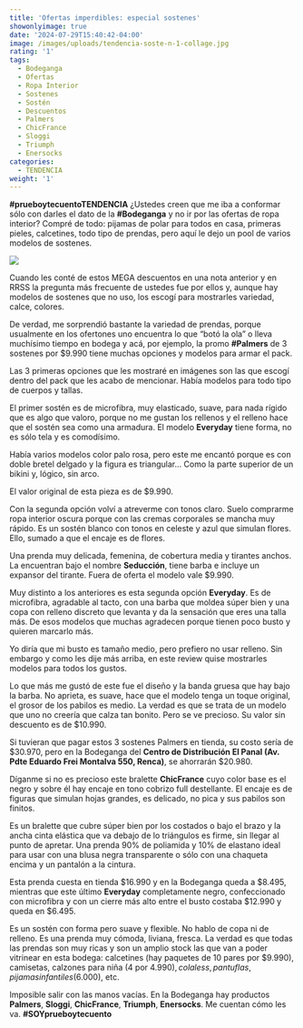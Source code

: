 ```yaml
---
title: 'Ofertas imperdibles: especial sostenes'
showonlyimage: true
date: '2024-07-29T15:40:42-04:00'
image: /images/uploads/tendencia-soste-n-1-collage.jpg
rating: '1'
tags:
  - Bodeganga
  - Ofertas
  - Ropa Interior
  - Sostenes
  - Sostén
  - Descuentos
  - Palmers
  - ChicFrance
  - Sloggi
  - Triumph
  - Enersocks
categories:
  - TENDENCIA
weight: '1'
---
```

**\#prueboytecuentoTENDENCIA** ¿Ustedes creen que me iba a conformar sólo con darles el dato de la **\#Bodeganga** y no ir por las ofertas de ropa interior? Compré de todo: pijamas de polar para todos en casa, primeras pieles, calcetines, todo tipo de prendas, pero aquí le dejo un pool de varios modelos de sostenes.

<!--more-->

![](/images/uploads/tendencia-soste-n-1-collage.jpg)

Cuando les conté de estos MEGA descuentos en una nota anterior y en RRSS la pregunta más frecuente de ustedes fue por ellos y, aunque hay modelos de sostenes que no uso, los escogí para mostrarles variedad, calce, colores.



De verdad, me sorprendió bastante la variedad de prendas, porque usualmente en los ofertones uno encuentra lo que “botó la ola” o lleva muchísimo tiempo en bodega y acá, por ejemplo, la promo **\#Palmers** de 3 sostenes por $9.990 tiene muchas opciones y modelos para armar el pack.



Las 3 primeras opciones que les mostraré en imágenes son las que escogí dentro del pack que les acabo de mencionar. Había modelos para todo tipo de cuerpos y tallas.



El primer sostén es de microfibra, muy elasticado, suave, para nada rígido que es algo que valoro, porque no me gustan los rellenos y el relleno hace que el sostén sea como una armadura. El modelo **Everyday** tiene forma, no es sólo tela y es comodísimo.



Había varios modelos color palo rosa, pero este me encantó porque es con doble bretel delgado y la figura es triangular… Como la parte superior de un bikini y, lógico, sin arco. 

El valor original de esta pieza es de $9.990.



Con la segunda opción volví a atreverme con tonos claro. Suelo comprarme ropa interior oscura porque con las cremas corporales se mancha muy rápido. Es un sostén blanco con tonos en celeste y azul que simulan flores. Ello, sumado a que el encaje es de flores. 



Una prenda muy delicada, femenina, de cobertura media y tirantes anchos. La encuentran bajo el nombre **Seducción**, tiene barba e incluye un expansor del tirante. Fuera de oferta el modelo vale $9.990.



Muy distinto a los anteriores es esta segunda opción **Everyday**. Es de microfibra, agradable al tacto, con una barba que moldea súper bien y una copa con relleno discreto que levanta y da la sensación que eres una talla más. De esos modelos que muchas agradecen porque tienen poco busto y quieren marcarlo más. 



Yo diría que mi busto es tamaño medio, pero prefiero no usar relleno. Sin embargo y como les dije más arriba, en este review quise mostrarles modelos para todos los gustos.



Lo que más me gustó de este fue el diseño y la banda gruesa que hay bajo la barba. No aprieta, es suave, hace que el modelo tenga un toque original, el grosor de los pabilos es medio. La verdad es que se trata de un modelo que uno no creería que calza tan bonito. Pero se ve precioso. Su valor sin descuento es de $10.990.



Si tuvieran que pagar estos 3 sostenes Palmers en tienda, su costo sería de $30.970, pero en la Bodeganga del **Centro de Distribución El Panal (Av. Pdte Eduardo Frei Montalva 550, Renca)**, se ahorrarán $20.980.



Díganme si no es precioso este bralette **ChicFrance** cuyo color base es el negro y sobre él hay encaje en tono cobrizo full destellante. El encaje es de figuras que simulan hojas grandes, es delicado, no pica y sus pabilos son finitos.



Es un bralette que cubre súper bien por los costados o bajo el brazo y la ancha cinta elástica que va debajo de lo triángulos es firme, sin llegar al punto de apretar. Una prenda 90% de poliamida y 10% de elastano ideal para usar con una blusa negra transparente o sólo con una chaqueta encima y un pantalón a la cintura.



Esta prenda cuesta en tienda $16.990 y en la Bodeganga queda a $8.495, mientras que este último **Everyday** completamente negro, confeccionado con microfibra y con un cierre más alto entre el busto costaba $12.990 y queda en $6.495.



Es un sostén con forma pero suave y flexible. No hablo de copa ni de relleno. Es una prenda muy cómoda, liviana, fresca. La verdad es que todas las prendas son muy ricas y son un amplio stock las que van a poder vitrinear en esta bodega: calcetines (hay paquetes de 10 pares por $9.990), camisetas, calzones para niña (4 por $4.990), colaless, pantuflas, pijamas infantiles ($6.000), etc.



Imposible salir con las manos vacías. En la Bodeganga hay productos **Palmers**, **Sloggi**, **ChicFrance**, **Triumph**, **Enersocks**. Me cuentan cómo les va.**\#SOYprueboytecuento**
